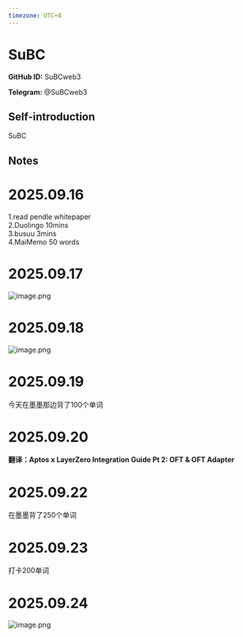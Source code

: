 ```yaml
---
timezone: UTC+8
---
```


# SuBC

**GitHub ID:** SuBCweb3

**Telegram:** @SuBCweb3

## Self-introduction

SuBC

## Notes
<!-- Content_START -->
# 2025.09.16
<!-- DAILY_CHECKIN_2025-09-16_START -->
1.read pendle whitepaper  
2.Duolingo 10mins  
3.busuu 3mins  
4.MaiMemo 50 words
<!-- DAILY_CHECKIN_2025-09-16_END -->


# 2025.09.17
<!-- DAILY_CHECKIN_2025-09-17_START -->
![image.png](https://raw.githubusercontent.com/IntensiveCoLearning/english_3rd/main/assets/SuBCweb3/images/2025-09-17-1758120756082-image.png)
<!-- DAILY_CHECKIN_2025-09-17_END -->


# 2025.09.18
<!-- DAILY_CHECKIN_2025-09-18_START -->
![image.png](https://raw.githubusercontent.com/IntensiveCoLearning/english_3rd/main/assets/SuBCweb3/images/2025-09-18-1758201477143-image.png)
<!-- DAILY_CHECKIN_2025-09-18_END -->


# 2025.09.19
<!-- DAILY_CHECKIN_2025-09-19_START -->
今天在墨墨那边背了100个单词
<!-- DAILY_CHECKIN_2025-09-19_END -->


# 2025.09.20
<!-- DAILY_CHECKIN_2025-09-20_START -->
**翻译：Aptos x LayerZero Integration Guide Pt 2: OFT & OFT Adapter**
<!-- DAILY_CHECKIN_2025-09-20_END -->


# 2025.09.22
<!-- DAILY_CHECKIN_2025-09-22_START -->
在墨墨背了250个单词
<!-- DAILY_CHECKIN_2025-09-22_END -->


# 2025.09.23
<!-- DAILY_CHECKIN_2025-09-23_START -->
打卡200单词
<!-- DAILY_CHECKIN_2025-09-23_END -->


# 2025.09.24
<!-- DAILY_CHECKIN_2025-09-24_START -->
![image.png](https://raw.githubusercontent.com/IntensiveCoLearning/english_3rd/main/assets/SuBCweb3/images/2025-09-24-1758729210787-image.png)
<!-- DAILY_CHECKIN_2025-09-24_END -->
<!-- Content_END -->
